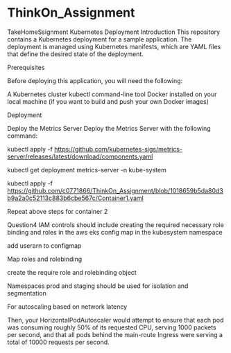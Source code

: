 # ThinkOn_Assignment
TakeHomeSsignment
Kubernetes Deployment
Introduction
This repository contains a Kubernetes deployment for a sample application. The deployment is managed using Kubernetes manifests, which are YAML files that define the desired state of the deployment.

Prerequisites

Before deploying this application, you will need the following:

A Kubernetes cluster
kubectl command-line tool
Docker installed on your local machine (if you want to build and push your own Docker images)


Deployment

Deploy the Metrics Server
Deploy the Metrics Server with the following command:

kubectl apply -f https://github.com/kubernetes-sigs/metrics-server/releases/latest/download/components.yaml

kubectl get deployment metrics-server -n kube-system

kubectl apply -f https://github.com/c0771866/ThinkOn_Assignment/blob/1018659b5da80d3b9a2a0c52113c883b6cbe567c/Container1.yaml


Repeat above steps for container 2

Question4
IAM controls should include creating the required necessary role binding and roles in the aws eks config map in the kubesystem namespace

add userarn to configmap

Map roles and rolebinding

create the require role and rolebinding object


Namespaces prod and staging should be used for isolation and segmentation


For autoscaling based on network latency











Then, your HorizontalPodAutoscaler would attempt to ensure that each pod was consuming roughly 50% of its requested CPU, serving 1000 packets per second, and that all pods behind the main-route Ingress were serving a total of 10000 requests per second.
